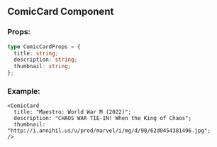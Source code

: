 ## ComicCard Component

### Props:

```ts
type ComicCardProps = {
  title: string;
  description: string;
  thumbnail: string;
};
```

### Example:

```tsx
<ComicCard
  title: "Maestro: World War M (2022)";
  description: "CHAOS WAR TIE-IN! When the King of Chaos";
  thumbnail: "http://i.annihil.us/u/prod/marvel/i/mg/d/90/62d0454381496.jpg";
/>
```
